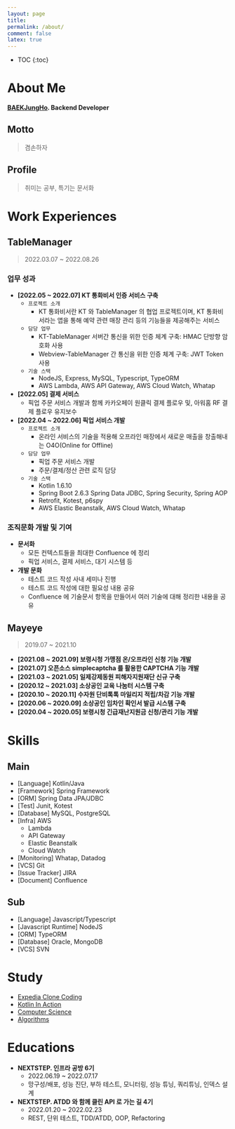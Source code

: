 ```yaml
---
layout: page
title:
permalink: /about/
comment: false
latex: true
---
```

* TOC
{:toc}

# About Me

__[BAEKJungHo](https://github.com/BAEKJungHo). Backend Developer__

## Motto

> 겸손하자 

## Profile

> 취미는 공부, 특기는 문서화

# Work Experiences

## TableManager

> 2022.03.07 ~ 2022.08.26

### 업무 성과

- __[2022.05 ~ 2022.07] KT 통화비서 인증 서비스 구축__
  - `프로젝트 소개`
    - KT 통화비서란 KT 와 TableManager 의 협업 프로젝트이며, KT 통화비서라는 앱을 통해 예약 관련 매장 관리 등의 기능들을 제공해주는 서비스
  - `담당 업무`
    - KT-TableManager 서버간 통신을 위한 인증 체계 구축: HMAC 단방향 암호화 사용
    - Webview-TableManager 간 통신을 위한 인증 체계 구축: JWT Token 사용
  - `기술 스택`
    - NodeJS, Express, MySQL, Typescript, TypeORM
    - AWS Lambda, AWS API Gateway, AWS Cloud Watch, Whatap
- __[2022.05] 결제 서비스__
  - 픽업 주문 서비스 개발과 함께 카카오페이 원클릭 결제 플로우 및, 아워홈 RF 결제 플로우 유지보수
- __[2022.04 ~ 2022.06] 픽업 서비스 개발__
  - `프로젝트 소개`
    - 온라인 서비스의 기술을 적용해 오프라인 매장에서 새로운 매출을 창출해내는 O4O(Online for Offline)
  - `담당 업무`
    - 픽업 주문 서비스 개발
    - 주문/결제/정산 관련 로직 담당
  - `기술 스택`
    - Kotlin 1.6.10
    - Spring Boot 2.6.3 Spring Data JDBC, Spring Security, Spring AOP
    - Retrofit, Kotest, p6spy
    - AWS Elastic Beanstalk, AWS Cloud Watch, Whatap
  
### 조직문화 개발 및 기여

- __문서화__
  - 모든 컨텍스트들을 최대한 Confluence 에 정리
  - 픽업 서비스, 결제 서비스, 대기 시스템 등
- __개발 문화__
  - 테스트 코드 작성 사내 세미나 진행
  - 테스트 코드 작성에 대한 필요성 내용 공유
  - Confluence 에 기술문서 항목을 만들어서 여러 기술에 대해 정리한 내용을 공유

## Mayeye

> 2019.07 ~ 2021.10

- __[2021.08 ~ 2021.09] 보령시청 가맹점 온/오프라인 신청 기능 개발__
- __[2021.07] 오픈소스 simplecaptcha 를 활용한 CAPTCHA 기능 개발__
- __[2021.03 ~ 2021.05] 일제강제동원 피해자지원재단 신규 구축__
- __[2020.12 ~ 2021.03] 소상공인 교육 나눔터 시스템 구축__
- __[2020.10 ~ 2020.11] 수자원 단비톡톡 마일리지 적립/차감 기능 개발__
- __[2020.06 ~ 2020.09] 소상공인 임차인 확인서 발급 시스템 구축__
- __[2020.04 ~ 2020.05] 보령시청 긴급재난지원금 신청/관리 기능 개발__

# Skills

## Main

- [Language] Kotlin/Java
- [Framework] Spring Framework
- [ORM] Spring Data JPA/JDBC
- [Test] Junit, Kotest
- [Database] MySQL, PostgreSQL
- [Infra] AWS
  - Lambda
  - API Gateway
  - Elastic Beanstalk
  - Cloud Watch
- [Monitoring] Whatap, Datadog
- [VCS] Git
- [Issue Tracker] JIRA
- [Document] Confluence

## Sub

- [Language] Javascript/Typescript
- [Javascript Runtime] NodeJS
- [ORM] TypeORM
- [Database] Oracle, MongoDB
- [VCS] SVN

# Study

- [Expedia Clone Coding](https://github.com/cIonecoder/expedia)
- [Kotlin In Action](https://github.com/kotlint/kotlin-in-action)
- [Computer Science](https://github.com/NKLCWDT/cs)
- [Algorithms](https://github.com/NKLCWDT/algorithms)

# Educations

- __NEXTSTEP. 인프라 공방 6기__
  - 2022.06.19 ~ 2022.07.17
  - 망구성/배포, 성능 진단, 부하 테스트, 모니터링, 성능 튜닝, 쿼리튜닝, 인덱스 설계
- __NEXTSTEP. ATDD 와 함께 클린 API 로 가는 길 4기__
    - 2022.01.20 ~ 2022.02.23
    - REST, 단위 테스트, TDD/ATDD, OOP, Refactoring

